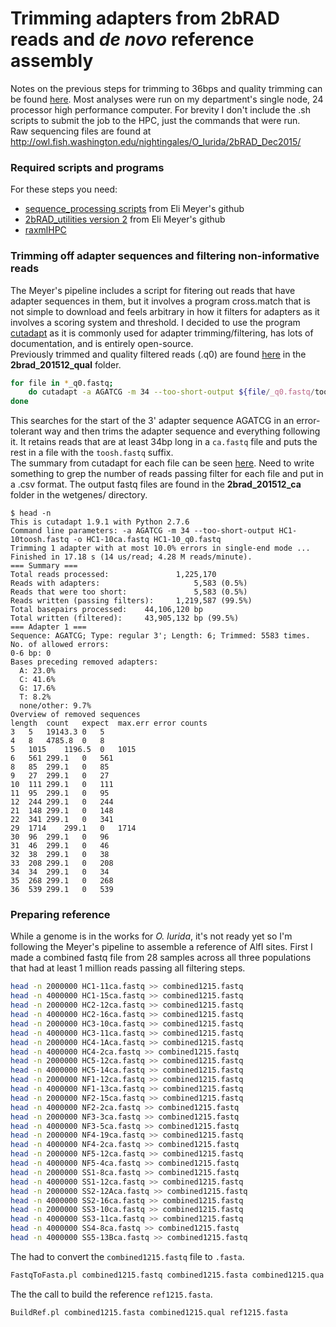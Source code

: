 # Trimming adapters from 2bRAD reads and *de novo* reference assembly

Notes on the previous steps for trimming to 36bps and quality trimming can be found [here](https://github.com/ksil91/2016_Notebook/blob/master/TrimQual2brad20160217.md). Most analyses were run on my department's single node, 24 processor high performance computer. For brevity I don't include the .sh scripts to submit the job to the HPC, just the commands that were run.  
Raw sequencing files are found at http://owl.fish.washington.edu/nightingales/O_lurida/2bRAD_Dec2015/  
 ### Required scripts and programs  
 For these steps you need:  
 -  [sequence_processing scripts](https://github.com/Eli-Meyer/sequence_processing) from Eli Meyer's github
 -  [2bRAD_utilities version 2](https://github.com/Eli-Meyer/2brad_utilities/tree/v2.0) from Eli Meyer's github
 -  [raxmlHPC]( http://sco.h-its.org/exelixis/web/software/raxml/cluster.html)
 ### Trimming off adapter sequences and filtering non-informative reads  

The Meyer's pipeline includes a script for fitering out reads that have adapter sequences in them, but it involves a program cross.match that is not simple to download and feels arbitrary in how it filters for adapters as it involves a scoring system and threshold. I decided to use the program [cutadapt]( https://cutadapt.readthedocs.org/en/stable/) as it is commonly used for adapter trimming/filtering, has lots of documentation, and is entirely open-source.  
Previously trimmed and quality filtered reads (.q0) are found [here](owl.fish.washington.edu/wetgenes) in the **2brad_201512_qual** folder.
```sh
for file in *_q0.fastq;
    do cutadapt -a AGATCG -m 34 --too-short-output ${file/_q0.fastq/toosh.fastq} -o ${file/_q0.fastq/ca.fastq} $file;
done
```
This searches for the start of the 3' adapter sequence AGATCG in an error-tolerant way and then trims the adapter sequence and everything following it. It retains reads that are at least 34bp long in a ```ca.fastq``` file 
and puts the rest in a file with the ```toosh.fastq``` suffix.  
The summary from cutadapt for each file can be seen [here](http://owl.fish.washington.edu/wetgenes/2brad_201512_ca/ca_2brad_201512.out). Need to write something to grep the number of reads passing filter for each file and put in a .csv format. The output fastq files are found in the **2brad_201512_ca** folder in the wetgenes/ directory.  
```
$ head -n 
This is cutadapt 1.9.1 with Python 2.7.6
Command line parameters: -a AGATCG -m 34 --too-short-output HC1-10toosh.fastq -o HC1-10ca.fastq HC1-10_q0.fastq
Trimming 1 adapter with at most 10.0% errors in single-end mode ...
Finished in 17.18 s (14 us/read; 4.28 M reads/minute).
=== Summary ===
Total reads processed:               1,225,170
Reads with adapters:                     5,583 (0.5%)
Reads that were too short:               5,583 (0.5%)
Reads written (passing filters):     1,219,587 (99.5%)
Total basepairs processed:    44,106,120 bp
Total written (filtered):     43,905,132 bp (99.5%)
=== Adapter 1 ===
Sequence: AGATCG; Type: regular 3'; Length: 6; Trimmed: 5583 times.
No. of allowed errors:
0-6 bp: 0
Bases preceding removed adapters:
  A: 23.0%
  C: 41.6%
  G: 17.6%
  T: 8.2%
  none/other: 9.7%
Overview of removed sequences
length	count	expect	max.err	error counts
3	5	19143.3	0	5
4	8	4785.8	0	8
5	1015	1196.5	0	1015
6	561	299.1	0	561
8	85	299.1	0	85
9	27	299.1	0	27
10	111	299.1	0	111
11	95	299.1	0	95
12	244	299.1	0	244
21	148	299.1	0	148
22	341	299.1	0	341
29	1714	299.1	0	1714
30	96	299.1	0	96
31	46	299.1	0	46
32	38	299.1	0	38
33	208	299.1	0	208
34	34	299.1	0	34
35	268	299.1	0	268
36	539	299.1	0	539
```
### Preparing reference  
While a genome is in the works for *O. lurida*, it's not ready yet so I'm following the Meyer's pipeline to assemble a reference of AlfI sites. First I made a combined fastq file from 28 samples across all three populations that had at least 1 million reads passing all filtering steps.  
```sh
head -n 2000000 HC1-11ca.fastq >> combined1215.fastq
head -n 4000000 HC1-15ca.fastq >> combined1215.fastq
head -n 2000000 HC2-12ca.fastq >> combined1215.fastq
head -n 4000000 HC2-16ca.fastq >> combined1215.fastq
head -n 2000000 HC3-10ca.fastq >> combined1215.fastq
head -n 4000000 HC3-11ca.fastq >> combined1215.fastq
head -n 2000000 HC4-1Aca.fastq >> combined1215.fastq
head -n 4000000 HC4-2ca.fastq >> combined1215.fastq
head -n 2000000 HC5-12ca.fastq >> combined1215.fastq
head -n 4000000 HC5-14ca.fastq >> combined1215.fastq
head -n 2000000 NF1-12ca.fastq >> combined1215.fastq
head -n 4000000 NF1-13ca.fastq >> combined1215.fastq
head -n 2000000 NF2-15ca.fastq >> combined1215.fastq
head -n 4000000 NF2-2ca.fastq >> combined1215.fastq
head -n 2000000 NF3-3ca.fastq >> combined1215.fastq
head -n 4000000 NF3-5ca.fastq >> combined1215.fastq
head -n 2000000 NF4-19ca.fastq >> combined1215.fastq
head -n 4000000 NF4-2ca.fastq >> combined1215.fastq
head -n 2000000 NF5-12ca.fastq >> combined1215.fastq
head -n 4000000 NF5-4ca.fastq >> combined1215.fastq
head -n 2000000 SS1-8ca.fastq >> combined1215.fastq
head -n 4000000 SS1-12ca.fastq >> combined1215.fastq
head -n 2000000 SS2-12Aca.fastq >> combined1215.fastq
head -n 4000000 SS2-16ca.fastq >> combined1215.fastq
head -n 2000000 SS3-10ca.fastq >> combined1215.fastq
head -n 4000000 SS3-11ca.fastq >> combined1215.fastq
head -n 4000000 SS4-8ca.fastq >> combined1215.fastq
head -n 4000000 SS5-13Bca.fastq >> combined1215.fastq
```
The had to convert the `combined1215.fastq` file to `.fasta`.
```sh
FastqToFasta.pl combined1215.fastq combined1215.fasta combined1215.qua
```
The the call to build the reference `ref1215.fasta`.
```sh
BuildRef.pl combined1215.fasta combined1215.qual ref1215.fasta
```



